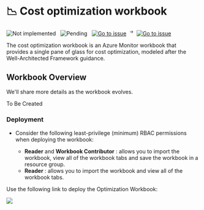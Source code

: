 # 📉 Cost optimization workbook

![Not implemented](https://img.shields.io/badge/version-not_implemented-inactive)
&nbsp;
![Pending](https://img.shields.io/badge/status-in_progress-blue)
&nbsp;
[![Go to issue](https://img.shields.io/github/issues/detail/title/microsoft/cloud-hubs/104?label=roadmap)](https://github.com/microsoft/cloud-hubs/issues/104)
&nbsp;<sup>→</sup>&nbsp;
[![Go to issue](https://img.shields.io/github/issues/detail/state/microsoft/cloud-hubs/107)](https://github.com/microsoft/cloud-hubs/issues/107)

The cost optimization workbook is an Azure Monitor workbook that provides a single pane of glass for cost optimization, modeled after the Well-Architected Framework guidance.


## Workbook Overview
We'll share more details as the workbook evolves.

To Be Created


### Deployment
* Consider the following least-privilege (minimum) RBAC permissions when deploying the workbook:

  * **Reader** and **Workbook Contributor** : allows you to import the workbook, view all of the workbook tabs and save the workbook in a resource group.
  * **Reader** : allows you to import the workbook and view all of the workbook tabs.

Use the following link to deploy the Optimization Workbook:

   <a href="https://portal.azure.com/#create/Microsoft.Template/uri/https%3A%2F%2Fraw.githubusercontent.com%2Farthurclares%2FWAFOptimizationFactory%2Fmain%2FOptmizationFactoryWorkbook%2Fazuredeploy.json" target="_blank"><img src="https://aka.ms/deploytoazurebutton"/></a>

